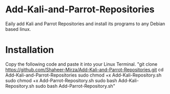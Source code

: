 # Add-Kali-and-Parrot-Repositories
Eaily add Kali and Parrot Repositories and install its programs to any Debian based linux.
# Installation
Copy the following code and paste it into your Linux Terminal.
"git clone https://github.com/Shaheer-Mirza/Add-Kali-and-Parrot-Repositories.git
cd Add-Kali-and-Parrot-Repositories
sudo chmod +x Add-Kali-Repository.sh
sudo chmod +x Add-Parrot-Repository.sh
sudo bash Add-Kali-Repository.sh
sudo bash Add-Parrot-Repository.sh"
